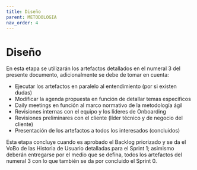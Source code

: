 ```yaml
---
title: Diseño
parent: METODOLOGIA
nav_order: 4
---
```


# Diseño

En esta etapa se utilizarán los artefactos detallados en el numeral 3 del presente documento, adicionalmente se debe de tomar en cuenta:

* Ejecutar los artefactos en paralelo al entendimiento (por si existen dudas)
* Modificar la agenda propuesta en función de detallar temas específicos
* Daily meetings en función al marco normativo de la metodología ágil
* Revisiones internas con el equipo y los líderes de Onboarding
* Revisiones preliminares con el cliente (líder técnico y de negocio del cliente)
* Presentación de los artefactos a todos los interesados (concluidos)


Esta etapa concluye cuando es aprobado el Backlog priorizado y se da el VoBo de las Historia de Usuario detalladas para el Sprint 1; asimismo deberán entregarse por el medio que se defina, todos los artefactos del numeral 3 con lo que también se da por concluido el Sprint 0.  